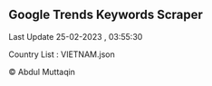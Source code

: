

## Google Trends Keywords Scraper 
 
Last Update 25-02-2023 , 03:55:30

Country List :
VIETNAM.json



© Abdul Muttaqin 

